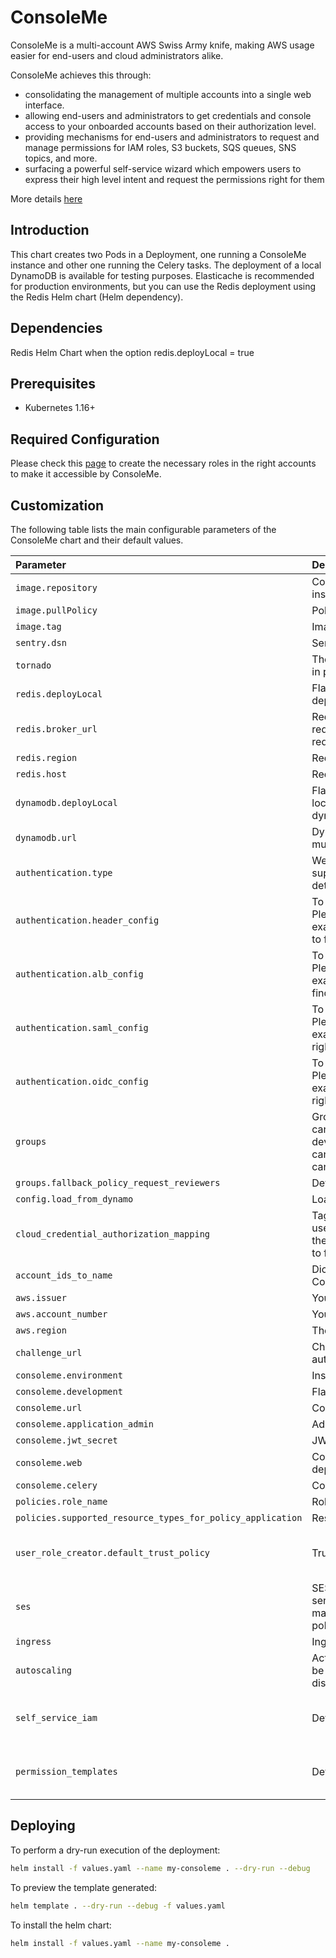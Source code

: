 # ConsoleMe

ConsoleMe is a multi-account AWS Swiss Army knife, making AWS usage easier for end-users and cloud administrators alike.

ConsoleMe achieves this through:

- consolidating the management of multiple accounts into a single web interface.
- allowing end-users and administrators to get credentials and console access to your onboarded accounts based on their authorization level.
- providing mechanisms for end-users and administrators to request and manage permissions for IAM roles, S3 buckets, SQS queues, SNS topics, and more.
- surfacing a powerful self-service wizard which empowers users to express their high level intent and request the permissions right for them

More details [here](https://hawkins.gitbook.io/consoleme/)

## Introduction

This chart creates two Pods in a Deployment, one running a ConsoleMe instance and other one running the Celery tasks.
The deployment of a local DynamoDB is available for testing purposes.
Elasticache is recommended for production environments, but you can use the Redis deployment using the Redis Helm chart (Helm dependency).

## Dependencies

Redis Helm Chart when the option redis.deployLocal = true

## Prerequisites

- Kubernetes 1.16+

## Required Configuration

Please check this [page](https://hawkins.gitbook.io/consoleme/prerequisites/required-iam-permissions) to create the necessary roles in the right accounts to make it accessible by ConsoleMe.

## Customization

The following table lists the main configurable parameters of the ConsoleMe chart and their default values.

| Parameter                                                  | Description                                                                                                                                                                                   | Default                                                                                                                                 |
| :--------------------------------------------------------- | :-------------------------------------------------------------------------------------------------------------------------------------------------------------------------------------------- | :-------------------------------------------------------------------------------------------------------------------------------------- |
| `image.repository`                                         | Container image used by ConsoleMe and Celery instances                                                                                                                                        | `consoleme/consoleme`                                                                                                                   |
| `image.pullPolicy`                                         | Policy to pull the container images                                                                                                                                                           | `IfNotPresent`                                                                                                                          |
| `image.tag`                                                | Image tag                                                                                                                                                                                     | `latest`                                                                                                                                |
| `sentry.dsn`                                               | Sentry DSN to send exceptions                                                                                                                                                                 | `N/A`                                                                                                                                   |
| `tornado`                                                  | These are the tornado settings. Set `debug` to false in production.                                                                                                                           | `{}`                                                                                                                                    |
| `redis.deployLocal`                                        | Flag to activate the Redis deployment via the dependency Redis Helm chart                                                                                                                     | `false`                                                                                                                                 |
| `redis.broker_url`                                         | Redis broker URL in the format redis://HOST:PORT/DATABASE. For local Redis use redis://consoleme-redis-master:6379/1                                                                          | `N/A`                                                                                                                                   |
| `redis.region`                                             | Redis region location                                                                                                                                                                         | `N/A`                                                                                                                                   |
| `redis.host`                                               | Redis host address                                                                                                                                                                            | `N/A`                                                                                                                                   |
| `dynamodb.deployLocal`                                     | Flag to activate the DynamoDB deployment. For local DynamoDB use http://consoleme-dynamodb:8005                                                                                               | `false`                                                                                                                                 |
| `dynamodb.url`                                             | DynamoDB URL to be used with local deployment, must be empty if using AWS DynamoDB service                                                                                                    | `""`                                                                                                                                    |
| `authentication.type`                                      | Web App Authentication and Authorization, supported values: header, alb, oidc, saml. More details [here](https://hawkins.gitbook.io/consoleme/configuration/authentication-and-authorization) | `header`                                                                                                                                |
| `authentication.header_config`                             | To be used **only** if authentication.type is **header**. Please check the file example_config/example_config_header_auth.yaml to find right the parameters                                   | `{}`                                                                                                                                    |
| `authentication.alb_config`                                | To be used **only** if authentication.type is **alb**. Please check the file example_config/example_config_alb_auth.yaml to find right the parameters                                         | `{}`                                                                                                                                    |
| `authentication.saml_config`                               | To be used **only** if authentication.type is **saml**. Please check the file example_config/example_config_saml.yaml to find right the parameters                                            | `{}`                                                                                                                                    |
| `authentication.oidc_config`                               | To be used **only** if authentication.type is **oidc**. Please check the file example_config/example_config_oidc.yaml to find right the parameters                                            | `{}`                                                                                                                                    |
| `groups`                                                   | Group definition, available groups: can_admin, can_admin_policies, development_notification_emails, can_edit_config, can_edit_policies, can_create_roles, can_delete_roles                    | `{}`                                                                                                                                    |
| `groups.fallback_policy_request_reviewers`                 | Default email address receiving policy reviews                                                                                                                                                | `[]`                                                                                                                                    |
| `config.load_from_dynamo`                                  | Load configuration from DynamoDB                                                                                                                                                              | `false`                                                                                                                                 |
| `cloud_credential_authorization_mapping`                   | Tags used to define the IAM roles which user/group are authorized to access. Please check the file example_config/example_config_base.yaml to find the right parameters                       | `{}`                                                                                                                                    |
| `account_ids_to_name`                                      | Dictionary of AWS accounts to be used by ConsoleMe                                                                                                                                            | `{}`                                                                                                                                    |
| `aws.issuer`                                               | Your company's name                                                                                                                                                                           | `YourCompany`                                                                                                                           |
| `aws.account_number`                                       | Your AWS main account number                                                                                                                                                                  | `""`                                                                                                                                    |
| `aws.region`                                               | The region used by the main account                                                                                                                                                           | `us-east-1`                                                                                                                             |
| `challenge_url`                                            | Challenge URL authentication is used to authenticate users from CLI clients (like Weep).                                                                                                      | `{}`                                                                                                                                    |
| `consoleme.environment`                                    | Instance environment                                                                                                                                                                          | `prod`                                                                                                                                  |
| `consoleme.development`                                    | Flag to activate development mode                                                                                                                                                             | `true`                                                                                                                                  |
| `consoleme.url`                                            | ConsoleMe URL                                                                                                                                                                                 | `http://localhost:8081`                                                                                                                 |
| `consoleme.application_admin`                              | Admin username                                                                                                                                                                                | `consoleme_admins@example.com`                                                                                                          |
| `consoleme.jwt_secret`                                     | JWT secret                                                                                                                                                                                    | `secret`                                                                                                                                |
| `consoleme.web`                                            | Configuration used in ConsoleMe instance deployment                                                                                                                                           | `{}`                                                                                                                                    |
| `consoleme.celery`                                         | Configuration used in Celery instance deployment                                                                                                                                              | `{}`                                                                                                                                    |
| `policies.role_name`                                       | Role to be assumed by ConsoleMe                                                                                                                                                               | `{}`                                                                                                                                    |
| `policies.supported_resource_types_for_policy_application` | Resource types supported for policy application                                                                                                                                               | `["s3", "sqs", "sns"]`                                                                                                                  |
| `user_role_creator.default_trust_policy`                   | Trust policy to be added to new roles                                                                                                                                                         | `{"Version": "2012-10-17","Statement": [{"Effect": "Allow","Principal": {"Service": "ec2.amazonaws.com"},"Action": "sts:AssumeRole"}]}` |
| `ses`                                                      | SES configuration is necessary for ConsoleMe to send e-mails to your users. ConsoleMe sends e-mails to notify administrators and requesters about policy requests applicable to them          | `{}`                                                                                                                                    |
| `ingress`                                                  | Ingress configuration, default is disabled                                                                                                                                                    | `{}`                                                                                                                                    |
| `autoscaling`                                              | Activate HPA for the deployments. Resources must be set in ConsoleMe to use HPA. Default is disabled                                                                                          | `{}`                                                                                                                                    |
| `self_service_iam`                                         | Default templates to be used by the Self-Service                                                                                                                                              | Reference the default values provided in consoleme/lib/defaults.py as SELF_SERVICE_IAM_DEFAULTS                                         |
| `permission_templates`                                     | Default templates to be used by the Policy Editor                                                                                                                                             | Reference the default values provided in consoleme/lib/defaults.py as PERMISSION_TEMPLATE_DEFAULTS                                      |

## Deploying

To perform a dry-run execution of the deployment:

```bash
helm install -f values.yaml --name my-consoleme . --dry-run --debug
```

To preview the template generated:

```bash
helm template . --dry-run --debug -f values.yaml
```

To install the helm chart:

```bash
helm install -f values.yaml --name my-consoleme .
```
